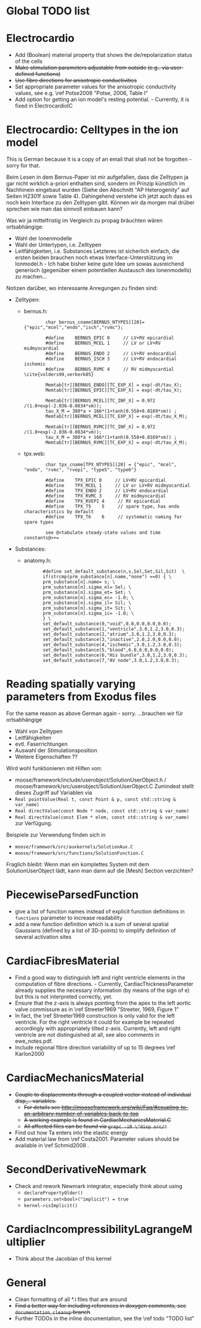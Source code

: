 Global TODO list
================

Electrocardio
=============
* Add (Boolean) material property that shows the de/repolarization status of the cells
* <s>Make stimulation parameters adjustable from outside (e.g.. via user-defined functions)</s>
* <s>Use fibre directions for anisotropic conductivities</s>
* Set appropriate parameter values for the anisotropic conductivity values, see e.g. \ref Potse2006 "Potse, 2006, Table I"
* Add option for getting an ion model's resting potential. - Currently, it is fixed in ElectrocardioIC


Electrocardio: Celltypes in the ion model
=========================================
This is German because it is a copy of an email that shall not be forgotten - sorry for that.

Beim Lesen in dem Bernus-Paper ist mir aufgefallen, dass die Zelltypen ja gar nicht wirklich a-priori enthalten sind, sondern im Prinzip künstlich im Nachhinein eingebaut wurden (Siehe den Abschnitt "AP Heterogenity" auf Seiten H2301f sowie Table 4).
Dahingehend verstehe ich jetzt auch dass es noch kein Interface zu den Zelltypen gibt.
Können wir da morgen mal drüber sprechen wie man das sinnvoll einbauen kann?

Was wir ja mittelfristig im Vergleich zu propag bräuchten wären ortsabhängige:
  * Wahl der Ionenmodelle
  * Wahl der Untertypen, i.e. Zelltypen
  * Leitfähigkeiten, i.e. Substances
Letzteres ist sicherlich einfach, die ersten beiden brauchen noch etwas Interface-Unterstützung im Ionmodel.h - Ich habe bisher keine gute Idee um sowas ausreichend generisch (gegenüber einem potentiellen Austausch des Ionenmodells) zu machen...

Notizen darüber, wo interessante Anregungen zu finden sind:
- Zelltypen:
   * bernus.h: 

                 char bernus_cname[BERNUS_NTYPES][20]= {"epic","mcel","endo","isch","rvmc"};

                 #define    BERNUS_EPIC 0     // LV+RV epicardial
                 #define    BERNUS_MCEL 1     // LV or LV+RV midmyocardial
                 #define    BERNUS_ENDO 2     // LV+RV endocardial
                 #define    BERNUS_ISCH 3     // LV+RV endocardial ischemic
                 #define    BERNUS_RVMC 4     // RV midmyocardial \cite{volders99,verkerk05}

                 Memtab[tr][BERNUS_ENDO][TC_EXP_X] = exp(-dt/tau_X);
                 Memtab[tr][BERNUS_EPIC][TC_EXP_X] = exp(-dt/tau_X);

                 Memtab[tr][BERNUS_MCEL][TC_INF_X] = 0.972 /(1.0+exp(-2.036-0.0834*vm));
                 tau_X_M = 380*a + 166*(1+tanh(0.558+0.0169*vm)) ;
                 Memtab[tr][BERNUS_MCEL][TC_EXP_X] = exp(-dt/tau_X_M);

                 Memtab[tr][BERNUS_RVMC][TC_INF_X] = 0.972 /(1.0+exp(-2.036-0.0834*vm));
                 tau_X_M = 380*a + 166*(1+tanh(0.558+0.0169*vm)) ;
                 Memtab[tr][BERNUS_RVMC][TC_EXP_X] = exp(-dt/tau_X_M);

   * tpx.web: 

                 char tpx_cname[TPX_NTYPES][20] = {"epic", "mcel", "endo", "rvmc", "rvepi", "type5", "type6"}

                 #define    TPX_EPIC 0     // LV+RV epicardial
                 #define    TPX_MCEL 1     // LV or LV+RV midmyocardial
                 #define    TPX_ENDO 2     // LV+RV endocardial
                 #define    TPX_RVMC 3     // RV midmyocardial
                 #define    TPX_RVEPI 4     // RV epicardial
                 #define    TPX_T5    5     // spare type, has endo characteristics by default
                 #define    TPX_T6    6     // systematic naming for spare types

                 see @<tabulate steady-state values and time constants@>+=

- Substances:
    * anatomy.h: 

                 #define set_default_substance(n,s,Sel,Set,Sil,Sit)  \
                 if(strcmp(prm_substance[n].name,"none") ==0) { \
                 prm_substance[n].name= s; \
                 prm_substance[n].sigma_el= Sel; \
                 prm_substance[n].sigma_et= Set; \
                 prm_substance[n].sigma_ec= -1.0; \
                 prm_substance[n].sigma_il= Sil; \
                 prm_substance[n].sigma_it= Sit; \
                 prm_substance[n].sigma_ic= -1.0; \
                 } \
                 set_default_substance(0,"void",0.0,0.0,0.0,0.0);
                 set_default_substance(1,"ventricle",3.0,1.2,3.0,0.3);
                 set_default_substance(2,"atrium",3.0,1.2,3.0,0.3);
                 set_default_substance(3,"inactive",2.0,2.0,0.0,0.0);
                 set_default_substance(4,"ischemic",3.0,1.2,3.0,0.3);
                 set_default_substance(5,"blood",6.0,6.0,0.0,0.0);
                 set_default_substance(6,"His bundle",3.0,1.2,3.0,0.3);
                 set_default_substance(7,"AV node",3.0,1.2,3.0,0.3); 

Reading spatially varying parameters from Exodus files
======================================================
For the same reason as above German again - sorry.
...brauchen wir für ortsabhängige
 * Wahl von Zelltypen
 * Leitfähigkeiten
 * evtl. Faserrichtungen
 * Auswahl der Stimulationsposition
 * Weitere Eigenschaften ??

Wird wohl funktionieren mit Hilfen von:
 * moose/framework/include/userobject/SolutionUserObject.h / moose/framework/src/userobject/SolutionUserObject.C
Zumindest stellt dieses Zugriff auf Variablen via
 * `Real pointValue(Real t, const Point & p, const std::string & var_name)`
 * `Real directValue(const Node * node, const std::string & var_name)`
 * `Real directValue(const Elem * elem, const std::string & var_name)`
zur Verfügung.

Beispiele zur Verwendung finden sich in
 * `moose/framework/src/auxkernels/SolutionAux.C`
 * `moose/framework/src/functions/SolutionFunction.C`

Fraglich bleibt: Wenn man ein komplettes System mit dem SolutionUserObject lädt, kann man dann auf die [Mesh] Section verzichten?

PiecewiseParsedFunction
=======================
 * give a list of function names instead of explicit function definitions in `functions` parameter to increase readability
 * add a new function definition which is a sum of several spatial Gaussians (defined by a list of 3D-points) to simplify definition of
   several activation sites

CardiacFibresMaterial
=====================
* Find a good way to distinguish left and right ventricle elements in the computation of fibre directions. - Currently, CardiacThicknessParameter already supplies the necessary information (by means of the sign of e) but this is not interpreted correctly, yet.
* Ensure that the z-axis is always pointing from the apex to the left aortic valve commissure as in \ref Streeter1969 "Streeter, 1969, Figure 1"
* In fact, the \ref Streeter1969 construction is only valid for the left ventricle. For the right ventricle it could for example be repeated accordingly with appropriately tilted z-axis. Currently, left and right ventricle are not distinguished at all, see also comments in ewe_notes.pdf.
* Include regional fibre direction variability of up to 15 degrees \ref Karlon2000

CardiacMechanicsMaterial
========================
* <s>Couple to displacements through a coupled vector instead of individual disp_.. variables.</s>
    * <s>For details see http://mooseframework.org/wiki/Faq/#coupling-to-an-arbitrary-number-of-variables-back-to-top</s>
	* <s>A working example is found in CardiacMechanicsMaterial.C</s>
	* <s>All affected files can be found via `grepc -iR \"disp src/*`</s>
* Find out how Ta enters into the elastic energy
* Add material law from \ref Costa2001. Parameter values should be available in \ref Schmid2008 .

SecondDerivativeNewmark
=======================
* Check and rework Newmark integrator, especially think about using 
   * `declarePropertyOlder()`
   * `parameters.set<bool>("implicit") = true`
   * `kernel->isImplicit()`

CardiacIncompressibilityLagrangeMultiplier
==========================================
* Think about the Jacobian of this kernel

General
=======
* Clean formatting of all *.i files that are around
* <s>Find a better way for including references in doxygen comments, see `documentation_cleanup` branch</s>
* Further TODOs in the inline documentation, see the \ref todo "TODO list"
